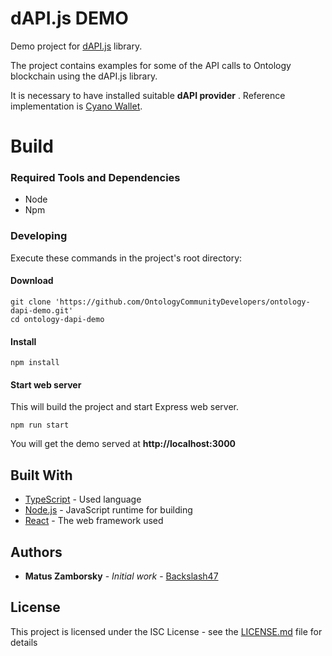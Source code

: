 # dAPI.js DEMO

Demo project for [dAPI.js](https://github.com/OntologyCommunityDevelopers/ontology-dapi) library.

The project contains examples for some of the API calls to Ontology blockchain using the dAPI.js library.

It is necessary to have installed suitable **dAPI provider** . Reference implementation is [Cyano Wallet](https://github.com/OntologyCommunityDevelopers/cyano-wallet).

# Build

### Required Tools and Dependencies

* Node
* Npm

### Developing

Execute these commands in the project's root directory:

#### Download
```
git clone 'https://github.com/OntologyCommunityDevelopers/ontology-dapi-demo.git'
cd ontology-dapi-demo
```

#### Install

```
npm install
```

#### Start web server
This will build the project and start Express web server.

````
npm run start
````

You will get the demo served at **http://localhost:3000**

## Built With

* [TypeScript](https://www.typescriptlang.org/) - Used language
* [Node.js](https://nodejs.org) - JavaScript runtime for building
* [React](https://reactjs.org/) - The web framework used

## Authors

* **Matus Zamborsky** - *Initial work* - [Backslash47](https://github.com/backslash47)

## License

This project is licensed under the ISC License - see the [LICENSE.md](LICENSE.md) file for details


